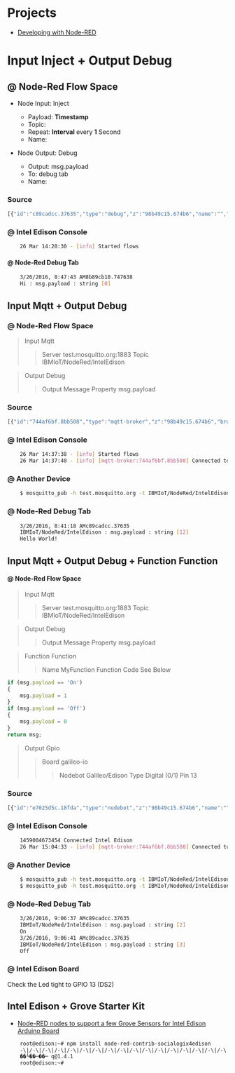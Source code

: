 # Projects

- [Developing with Node-RED](0https://software.intel.com/en-us/articles/developing-with-node-red)

# Input Inject + Output Debug

## @ Node-Red Flow Space

- Node Input: Inject
  - Payload: __Timestamp__
  - Topic: 
  - Repeat: __Interval__ every __1__ Second
  - Name: 

- Node Output: Debug
  - Output: msg.payload
  - To: debug tab
  - Name: 

### Source

```js
[{"id":"c89cadcc.37635","type":"debug","z":"98b49c15.674b6","name":"","active":true,"console":"false","complete":"false","x":591,"y":130,"wires":[]},{"id":"eb9bef99.14641","type":"inject","z":"98b49c15.674b6","name":"","topic":"","payload":"","payloadType":"date","repeat":"1","crontab":"","once":false,"x":206,"y":130,"wires":[["c89cadcc.37635"]]}]
```

### @ Intel Edison Console

```sh
    26 Mar 14:20:30 - [info] Started flows
```

#### @ Node-Red Debug Tab

```sh
    3/26/2016, 8:47:43 AM8b89cb10.747638
    Hi : msg.payload : string [0]
```

## Input Mqtt + Output Debug

### @ Node-Red Flow Space

> Input Mqtt
> > Server test.mosquitto.org:1883
> > Topic IBMIoT/NodeRed/IntelEdison

> Output Debug
> > Output Message Property
> > msg.payload

### Source

```js
[{"id":"744af6bf.8bb508","type":"mqtt-broker","z":"98b49c15.674b6","broker":"test.mosquitto.org ","port":"1883","clientid":"","usetls":false,"verifyservercert":true,"compatmode":true,"keepalive":"60","cleansession":true,"willTopic":"","willQos":"0","willRetain":"false","willPayload":"","birthTopic":"","birthQos":"0","birthRetain":"false","birthPayload":""},{"id":"c89cadcc.37635","type":"debug","z":"98b49c15.674b6","name":"","active":true,"console":"false","complete":"false","x":591,"y":130,"wires":[]},{"id":"7f0cbf12.80f34","type":"mqtt in","z":"98b49c15.674b6","name":"","topic":"IBMIoT/NodeRed/IntelEdison","broker":"744af6bf.8bb508","x":356,"y":130,"wires":[["c89cadcc.37635"]]}]
```

### @ Intel Edison Console

```sh
    26 Mar 14:37:38 - [info] Started flows
    26 Mar 14:37:40 - [info] [mqtt-broker:744af6bf.8bb508] Connected to broker: mqtt://test.mosquitto.org :1883
```

### @ Another Device

```sh
    $ mosquitto_pub -h test.mosquitto.org -t IBMIoT/NodeRed/IntelEdison -m "Hello World!"
```
### @ Node-Red Debug Tab

```sh
    3/26/2016, 8:41:18 AMc89cadcc.37635
    IBMIoT/NodeRed/IntelEdison : msg.payload : string [12]
    Hello World!
```

## Input Mqtt + Output Debug + Function Function 

#### @ Node-Red Flow Space

> Input Mqtt
> > Server test.mosquitto.org:1883
> > Topic IBMIoT/NodeRed/IntelEdison

> Output Debug
> > Output Message Property
> > msg.payload

> Function Function
> > Name MyFunction
> > Function Code See Below

```js
if (msg.payload == 'On')
{
    msg.payload = 1
}
if (msg.payload == 'Off')
{
    msg.payload = 0
}
return msg;
```

> Output Gpio
> > Board galileo-io
> > > Nodebot Galileo/Edison
> > Type Digital (0/1)
> > Pin 13

### Source

```js
[{"id":"e7025d5c.18fda","type":"nodebot","z":"98b49c15.674b6","name":"","username":"","password":"","boardType":"galileo-io","serialportName":"","connectionType":"local","mqttServer":"","socketServer":"","pubTopic":"","subTopic":"","tcpHost":"","tcpPort":"","sparkId":"","sparkToken":"","beanId":"","impId":"","meshbluServer":"https://meshblu.octoblu.com","uuid":"","token":"","sendUuid":""},{"id":"744af6bf.8bb508","type":"mqtt-broker","z":"98b49c15.674b6","broker":"test.mosquitto.org ","port":"1883","clientid":"","usetls":false,"verifyservercert":true,"compatmode":true,"keepalive":"60","cleansession":true,"willTopic":"","willQos":"0","willRetain":"false","willPayload":"","birthTopic":"","birthQos":"0","birthRetain":"false","birthPayload":""},{"id":"c89cadcc.37635","type":"debug","z":"98b49c15.674b6","name":"","active":true,"console":"false","complete":"payload","x":591,"y":130,"wires":[]},{"id":"7f0cbf12.80f34","type":"mqtt in","z":"98b49c15.674b6","name":"","topic":"IBMIoT/NodeRed/IntelEdison","broker":"744af6bf.8bb508","x":232,"y":130,"wires":[["c89cadcc.37635","a439a46b.5bc658"]]},{"id":"a439a46b.5bc658","type":"function","z":"98b49c15.674b6","name":"MyFunction","func":"if (msg.payload == 'On')\n{\n    msg.payload = 1\n}\nif (msg.payload == 'Off')\n{\n    msg.payload = 0\n}\nreturn msg;","outputs":1,"noerr":0,"x":444,"y":186,"wires":[["5366e815.ac9918"]]},{"id":"5366e815.ac9918","type":"gpio out","z":"98b49c15.674b6","name":"","state":"OUTPUT","pin":"13","i2cDelay":"0","i2cAddress":"","i2cRegister":"","outputs":0,"board":"e7025d5c.18fda","x":628,"y":186,"wires":[]}]
```

### @ Intel Edison Console

```sh
    1459004673454 Connected Intel Edison  
    26 Mar 15:04:33 - [info] [mqtt-broker:744af6bf.8bb508] Connected to broker: mqtt://test.mosquitto.org :1883
```

### @ Another Device

```sh
    $ mosquitto_pub -h test.mosquitto.org -t IBMIoT/NodeRed/IntelEdison -m "On"
    $ mosquitto_pub -h test.mosquitto.org -t IBMIoT/NodeRed/IntelEdison -m "Off"
```
### @ Node-Red Debug Tab

```sh
    3/26/2016, 9:06:37 AMc89cadcc.37635
    IBMIoT/NodeRed/IntelEdison : msg.payload : string [2]
    On
    3/26/2016, 9:06:41 AMc89cadcc.37635
    IBMIoT/NodeRed/IntelEdison : msg.payload : string [3]
    Off
```

### @ Intel Edison Board

Check the Led tight to GPIO 13 (DS2)

## Intel Edison + Grove Starter Kit

- [Node-RED nodes to support a few Grove Sensors for Intel Edison Arduino Board](http://flows.nodered.org/node/node-red-contrib-socialogix4edison)

```sh
    root@edison:~# npm install node-red-contrib-socialogix4edison
    -\|/-\|/-\|/-\|/-\|/-\|/-\|/-\|/-\|/-\|/-\|/-\|/-\|/-\|/-\|/-\|/-\|/-\|/-\|/-\|/-\|/-\|/-\|/-\|/-\|/-\|/-\|/-\|/-\|/-\|/-n
    ��└��─��─ q@1.4.1
    root@edison:~# 
```
